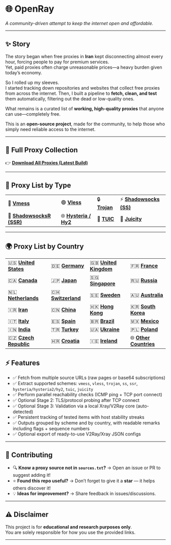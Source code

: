 # 🌐 OpenRay

*A community-driven attempt to keep the internet open and affordable.*

---

## ✨ Story

The story began when free proxies in **Iran** kept disconnecting almost every hour, forcing people to pay for premium services.  
Yet, paid proxies often charge unreasonable prices—a heavy burden given today’s economy.

So I rolled up my sleeves.  
I started tracking down repositories and websites that collect free proxies from across the internet. Then, I built a pipeline to **fetch, clean, and test** them automatically, filtering out the dead or low-quality ones.  

What remains is a curated list of **working, high-quality proxies** that anyone can use—completely free.

This is an **open-source project**, made for the community, to help those who simply need reliable access to the internet.

---


## 🔗 Full Proxy Collection

👉 [**Download All Proxies (Latest Build)**](output/all_valid_proxies.txt)

---

## 📑 Proxy List by Type

| | | | |
|---|---|---|---|
| 🔵 [**Vmess**](output/kind/vmess.txt) | 🟢 [**Vless**](output/kind/vless.txt) | 🔒 [**Trojan**](output/kind/trojan.txt) | ⚡ [**Shadowsocks (SS)**](output/kind/ss.txt) |
| 🔑 [**ShadowsocksR (SSR)**](output/kind/ssr.txt) | 🌐 [**Hysteria / Hy2**](output/kind/hysteria.txt) | 🚀 [**TUIC**](output/kind/tuic.txt) | 🧃 [**Juicity**](output/kind/juicity.txt) |

---

## 🌍 Proxy List by Country

| | | | |
|---|---|---|---|
| 🇺🇸 [**United States**](output/countery/US.txt) | 🇩🇪 [**Germany**](output/countery/DE.txt) | 🇬🇧 [**United Kingdom**](output/countery/GB.txt) | 🇫🇷 [**France**](output/countery/FR.txt) |
| 🇨🇦 [**Canada**](output/countery/CA.txt) | 🇯🇵 [**Japan**](output/countery/JP.txt) | 🇸🇬 [**Singapore**](output/countery/SG.txt) | 🇷🇺 [**Russia**](output/countery/RU.txt) |
| 🇳🇱 [**Netherlands**](output/countery/NL.txt) | 🇨🇭 [**Switzerland**](output/countery/CH.txt) | 🇸🇪 [**Sweden**](output/countery/SE.txt) | 🇦🇺 [**Australia**](output/countery/AU.txt) |
| 🇮🇷 [**Iran**](output/countery/IR.txt) | 🇨🇳 [**China**](output/countery/CN.txt) | 🇭🇰 [**Hong Kong**](output/countery/HK.txt) | 🇰🇷 [**South Korea**](output/countery/KR.txt) |
| 🇮🇹 [**Italy**](output/countery/IT.txt) | 🇪🇸 [**Spain**](output/countery/ES.txt) | 🇧🇷 [**Brazil**](output/countery/BR.txt) | 🇲🇽 [**Mexico**](output/countery/MX.txt) |
| 🇮🇳 [**India**](output/countery/IN.txt) | 🇹🇷 [**Turkey**](output/countery/TR.txt) | 🇺🇦 [**Ukraine**](output/countery/UA.txt) | 🇵🇱 [**Poland**](output/countery/PL.txt) |
| 🇨🇿 [**Czech Republic**](output/countery/CZ.txt) | 🇭🇷 [**Croatia**](output/countery/HR.txt) | 🇮🇪 [**Ireland**](output/countery/IE.txt) | 🌐 [**Other Countries**](output/countery/XX.txt) |


## ⚡ Features

- ✅ Fetch from multiple source URLs (raw pages or base64 subscriptions)  
- ✅ Extract supported schemes: `vmess`, `vless`, `trojan`, `ss`, `ssr`, `hysteria/hysteria2/hy2`, `tuic`, `juicity`  
- ✅ Perform parallel reachability checks (ICMP ping + TCP port connect)  
- ✅ Optional Stage 2: TLS/protocol probing after TCP connect  
- ✅ Optional Stage 3: Validation via a local Xray/V2Ray core (auto-detected)  
- ✅ Persistent tracking of tested items with host stability streaks  
- ✅ Outputs grouped by scheme and by country, with readable remarks including flags + sequence numbers  
- ✅ Optional export of ready-to-use V2Ray/Xray JSON configs  

---

## 🤝 Contributing

- 🔍 **Know a proxy source not in `sources.txt`?** → Open an issue or PR to suggest adding it!  
- ⭐ **Found this repo useful?** → Don’t forget to give it a **star** — it helps others discover it!  
- 💡 **Ideas for improvement?** → Share feedback in issues/discussions.  

---

## ⚠️ Disclaimer

This project is for **educational and research purposes only**.  
You are solely responsible for how you use the provided links.

---
